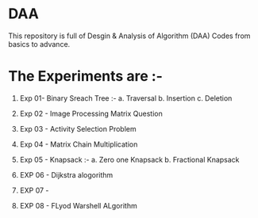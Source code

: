 # DAA

This repository is full of Desgin & Analysis of Algorithm (DAA) Codes from basics to advance.
# The Experiments are :-
1. Exp 01- Binary Sreach Tree :-
           a. Traversal
           b. Insertion
           c. Deletion

2. Exp 02 - Image Processing Matrix Question 
3. Exp 03 - Activity Selection Problem
4. Exp 04 - Matrix Chain Multiplication
5. Exp 05 - Knapsack :-
           a. Zero one Knapsack
           b. Fractional Knapsack
6. EXP 06 - Dijkstra alogorithm
7. EXP 07 -
8. EXP 08 - FLyod Warshell ALgorithm
   


